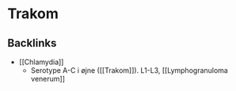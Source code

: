 # Trakom
## Backlinks
* [[Chlamydia]]
	* Serotype A-C i øjne ([[Trakom]]).
L1-L3, [[Lymphogranuloma venerum]]

<!-- #anki/tag/med/Infectious #anki/deck/Medicine #anki/tag/med/Ophthalmology -->

<!-- {BearID:49E997CD-4AF9-4C63-B0BA-C3E04240A4DA-97624-0000B41A7096E554} -->
